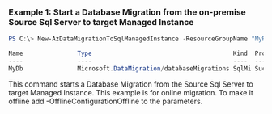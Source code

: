 ### Example 1: Start a Database Migration from the on-premise Source Sql Server to target Managed Instance
```powershell
PS C:\> New-AzDataMigrationToSqlManagedInstance -ResourceGroupName "MyRG" -ManagedInstanceName "MyMI" -TargetDbName "MyDb" -Kind "SqlMI" -Scope "/subscriptions/f890983-56793-782e7-378-3563829e/resourceGroups/MyRG/providers/Microsoft.Sql/managedInstances/MyMI" -MigrationService "/subscriptions/f890983-56793-782e7-378-3563829e/resourceGroups/MyRG/providers/Microsoft.DataMigration/SqlMigrationServices/MySqlMS" -TargetLocationStorageAccountResourceId "/subscriptions/f890983-56793-782e7-378-3563829e/resourceGroups/MyRG/providers/Microsoft.Storage/storageAccounts/MyStorageAccount" -TargetLocationAccountKey "dwidjwiwnnwiojnnmskoam==adnkdnwdnwknk" -FileSharePath "\\filesharepath.com\SharedBackup\MyBackUps" -FileShareUsername "filesharepath\User" -FileSharePassword "password" -SourceSqlConnectionAuthentication "SqlAuthentication" -SourceSqlConnectionDataSource "LabServer.database.net" -SourceSqlConnectionUserName "User" -SourceSqlConnectionPassword "password" -SourceDatabaseName "AdventureWorks"

Name               Type                                       Kind  ProvisioningState MigrationStatus
----               ----                                       ----  ----------------- ---------------
MyDb               Microsoft.DataMigration/databaseMigrations SqlMi Succeeded         InProgress
```

This command starts a Database Migration from the Source Sql Server to target Managed Instance. This example is for online migration. To make it offline add -OfflineConfigurationOffline to the parameters.


